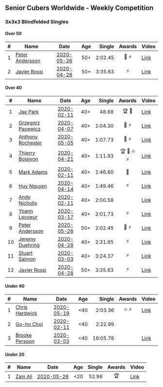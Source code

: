 ## Senior Cubers Worldwide - Weekly Competition
### 3x3x3 Blindfolded Singles

#### Over 50

| # | Name | Date | Age | Single | Awards | Video |
| :--: | -- | :--: | :--: | --: | :--: | -- |
| 1 | [Peter Andersson](../persons/peter_andersson.md) | [2020-05-26](results/2020-05-26.md) | 50+ | 2:02.45 | 🥈 ⚡ | [Link](https://www.facebook.com/events/1531820936993798/permalink/1533584773484081/) |
| 2 | [Javier Rossi](../persons/javier_rossi.md) | [2020-04-28](results/2020-04-28.md) | 50+ | 3:35.63 | ⚡ | [Link](https://www.facebook.com/events/534758690547855/permalink/535205530503171/) |

#### Over 40

| # | Name | Date | Age | Single | Awards | Video |
| :--: | -- | :--: | :--: | --: | :--: | -- |
| 1 | [Jae Park](../persons/jae_park.md) | [2020-02-11](results/2020-02-11.md) | 40+ | 48.68 | 🏆 🥇 | [Link](https://www.facebook.com/events/173728187264773/permalink/173945660576359/) |
| 2 | [Grzegorz Pacewicz](../persons/grzegorz_pacewicz.md) | [2020-04-07](results/2020-04-07.md) | 40+ | 1:04.30 | 🥈 ⚡ | [Link](https://www.facebook.com/events/258196271885699/permalink/262125944826065/) |
| 3 | [Anthony Rochester](../persons/anthony_rochester.md) | [2020-05-05](results/2020-05-05.md) | 40+ | 1:07.73 | 🥈 ⚡ | [Link](https://www.facebook.com/events/2624652641189887/permalink/2625346837787134/) |
| 4 | [Thierry Boisivon](../persons/thierry_boisivon.md) | [2020-04-21](results/2020-04-21.md) | 40+ | 1:11.93 | 🏆 🥇 🔥 ⚡ | [Link](https://www.facebook.com/events/1312095715657208/permalink/1316281738571939/) |
| 5 | [Mark Adams](../persons/mark_adams.md) | [2020-02-11](results/2020-02-11.md) | 40+ | 1:46.60 | 🥉 | [Link](https://www.facebook.com/events/173728187264773/permalink/176409236996668/) |
| 6 | [Huy Nguyen](../persons/huy_nguyen.md) | [2020-04-14](results/2020-04-14.md) | 40+ | 1:49.46 | ⚡ | [Link](https://www.facebook.com/events/232067087873656/permalink/233219761091722/) |
| 7 | [Andy Nicholls](../persons/andy_nicholls.md) | [2020-02-11](results/2020-02-11.md) | 40+ | 2:00.58 |  | [Link](https://www.facebook.com/events/173728187264773/permalink/174217337215858/) |
| 8 | [Yoann Lecoeur](../persons/yoann_lecoeur.md) | [2020-03-17](results/2020-03-17.md) | 40+ | 2:01.73 | ⚡ | [Link](https://www.facebook.com/events/616010612582835/permalink/617576952426201/) |
| 9 | [Peter Andersson](../persons/peter_andersson.md) | [2020-05-26](results/2020-05-26.md) | 50+ | 2:02.45 | 🥈 ⚡ | [Link](https://www.facebook.com/events/1531820936993798/permalink/1533584773484081/) |
| 10 | [Jeremy Duehring](../persons/jeremy_duehring.md) | [2020-04-28](results/2020-04-28.md) | 40+ | 2:31.65 | ⚡ | [Link](https://www.facebook.com/events/534758690547855/permalink/538273463529711/) |
| 11 | [Stuart Salmon](../persons/stuart_salmon.md) | [2020-03-03](results/2020-03-03.md) | 40+ | 3:24.37 | ⚡ | [Link](https://www.facebook.com/events/186820176097844/permalink/188740669239128/) |
| 12 | [Javier Rossi](../persons/javier_rossi.md) | [2020-04-28](results/2020-04-28.md) | 50+ | 3:35.63 | ⚡ | [Link](https://www.facebook.com/events/534758690547855/permalink/535205530503171/) |

#### Under 40

| # | Name | Date | Age | Single | Awards | Video |
| :--: | -- | :--: | :--: | --: | :--: | -- |
| 1 | [Chris Hardwick](../persons/chris_hardwick.md) | [2020-05-19](results/2020-05-19.md) | <40 | 2:03.36 | 🔥 ⚡ | [Link](https://www.facebook.com/events/2608037409484307/permalink/2610947279193320/?ref=3&action_history=null/) |
| 2 | [Go-ho Choi](../persons/go-ho_choi.md) | [2020-02-11](results/2020-02-11.md) | <40 | 2:22.99 |  | |
| 3 | [Brooke Persoon](../persons/brooke_persoon.md) | [2020-03-03](results/2020-03-03.md) | <40 | 18:05.78 |  | [Link](https://www.facebook.com/events/186820176097844/permalink/191609515618910/) |

#### Under 20

| # | Name | Date | Age | Single | Awards | Video |
| :--: | -- | :--: | :--: | --: | :--: | -- |
| 1 | [Zain Ali](../persons/zain_ali.md) | [2020-05-26](results/2020-05-26.md) | <20 | 52.96 | 🏆 | [Link](https://www.facebook.com/events/1531820936993798/permalink/1535485533294005/) |


<!-- Global site tag (gtag.js) - Google Analytics -->
<script async src="https://www.googletagmanager.com/gtag/js?id=UA-86348435-3"></script>
<script>window.dataLayer = window.dataLayer || []; function gtag() {dataLayer.push(arguments);} gtag('js', new Date()); gtag('config', 'UA-86348435-3');</script>
